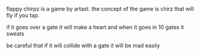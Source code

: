 flappy chirpz is a game by artast.
the concept of the game is chirz that will fly if you tap.

if it goes over a gate it will make a heart and when it goes in 10 gates it sweats

be careful that if it will collide with a gate it will be mad easily